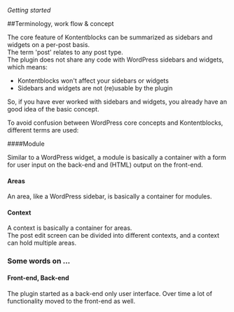 *Getting started*

##Terminology, work flow & concept

The core feature of Kontentblocks can be summarized as sidebars and widgets on a per-post basis.  
The term 'post' relates to any post type.  
The plugin does not share any code with WordPress sidebars and widgets, which means:  

- Kontentblocks won't affect your sidebars or widgets  
- Sidebars and widgets are not (re)usable by the plugin

So, if you have ever worked with sidebars and widgets, you already have an good idea of the basic concept.

To avoid confusion between WordPress core concepts and Kontentblocks, different terms are used:

####Module

Similar to a WordPress widget, a module is basically a container with a form for user input on the back-end and (HTML) output on the front-end. 

#### Areas 

An area, like a WordPress sidebar, is basically a container for modules.

#### Context

A context is basically a container for areas.  
The post edit screen can be divided into different contexts, and a context can hold multiple areas.


### Some words on ...

#### Front-end, Back-end

The plugin started as a back-end only user interface. Over time a lot of functionality moved to the front-end as well. 

